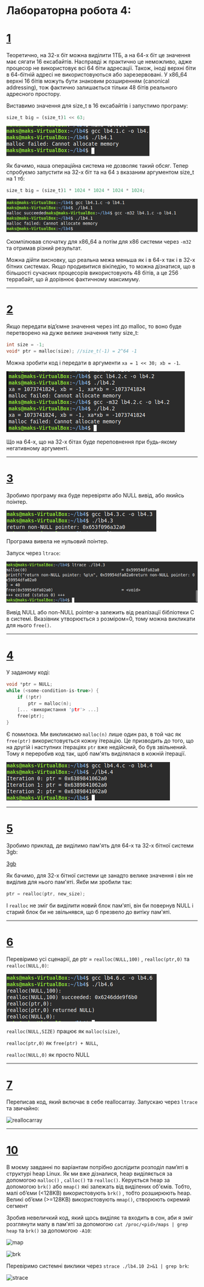 #  Лабораторна робота 4:


# [1](lb4.1.c)

Теоретично, на 32-х біт можна виділити 1ТБ, а на 64-х біт це значення має сягати 16 ексабайтів. Насправді ж практично це неможливо, адже процесор не використовує всі 64 біти адресації. Також, іноді верхні біти в 64-бітній адресі не використовуються або зарезервовані. У x86_64 верхні 16 бітів можуть бути знаковим розширенням (canonical addressing), тож фактично залишається тільки 48 бітів реального адресного простору.

Виставимо значення для size_t в 16 ексабайтів і запустимо програму:
```python
size_t big = (size_t)1 << 63;
```

![Вивід:](images/4.1.1.png)

Як бачимо, наша операційна система не дозволяє такий обсяг. Тепер спробуємо запустити на 32-х біт та на 64 з вказаним аргументом size_t на 1 тб:
```python
size_t big = (size_t)1 * 1024 * 1024 * 1024 * 1024;
``` 
![64/32](images/4.1.2.png)

Скомпілював спочатку для x86_64 а потім для x86 системи через ```-m32``` та отримав різний результат.

Можна дійти висновку, що реальна межа меньша як і в 64-х так і в 32-х бітних системах. Якщо продивитися вікіпедію, то можна дізнатися, що в більшості сучасних процесорів використовують 48 бітів, а це 256 террабайт, що й дорівнює фактичному максимуму.

---
# [2](lb4.2.c)

Якщо передати від’ємне значення через int до malloc, то воно буде перетворено на дуже велике значення типу size_t:
```c
int size = -1;
void* ptr = malloc(size); //size_t(-1) = 2^64 -1
```

Можна зробити код і передати в аргументи ```xa = 1 << 30; xb = -1```.

![negative](images/4.2.png)

Що на 64-х, що на 32-х бітах буде переповнення при будь-якому негативному аргументі.

---
# [3](lb4.3.c)

Зробимо програму яка буде перевіряти або NULL вивід, або якийсь поінтер.

![non-null](images/4.3.png)

Програма вивела не нульовий поінтер.

Запуск через ```ltrace```:

![ltrace](images/4.3.1.png)

Вивід NULL або non-NULL pointer-а залежить від реалізації бібліотеки C в системі. Вказівник утворюється з розміром=0, тому можна викликати для нього ```free()```.

---
# [4](lb4.4.c)

У заданому коді:
```c
void *ptr = NULL;
while (<some-condition-is-true>) {
    if (!ptr)
        ptr = malloc(n);
    [... <використання 'ptr'> ...]
    free(ptr);
}
```
Є помилока. Ми викликаємо ```malloc(n)``` лише один раз, в той час як ```free(ptr)``` використовується кожну ітерацію. Це призводить до того, що на другій і наступних ітераціях ```ptr``` вже недійсний, бо був звільнений. Тому я переробив код так, щоб пам'ять виділялася в кожній ітерації.

![works](images/4.4.png)

---
# [5](lb4.5.c)

Зробимо приклад, де виділимо пам'ять для 64-х та 32-х бітної системи 3gb:

[3gb](images/4.5.1.png)

Як бачимо, для 32-х бітної системи це занадто велике значення і він не виділив для нього пам'яті. Якби ми зробили так:
```c
ptr = realloc(ptr, new_size);
```
І ```realloc``` не зміг би виділити новий блок пам'яті, він би повернув NULL і старий блок би не звільнявся, що б презвело до витіку пам'яті.

---
# [6](lb4.6.c)

Перевіримо усі сценарії, де ptr = ```realloc(NULL,100)``` , ```realloc(ptr,0)``` та ```realloc(NULL,0)```:

![6](images/4.6.png)

```realloc(NULL,SIZE)``` працює як ```malloc(size)```, 

```realloc(ptr,0)``` як ```free(ptr) + NULL```,

```realloc(NULL,0)``` як просто NULL

---
# [7](lb4.7.c)

Переписав код, який включає в себе reallocarray. Запускаю через ```ltrace``` та звичайно:

![reallocarray](images/4.7.png)

---
# [10](lb4.10.c)

В моєму завданні по варіантам потрібно дослідити розподіл пам’яті в структурі heap Linux. Як ми вже дізналися, heap виділяється за допомогою ```malloc()``` , ```calloc()``` та ```realloc()```. Керується heap за допомогою ```brk()``` або ```mmap()``` які залежать від виділених об'ємів. Тобто, малі об’єми (<128KB) використовують ```brk()``` , тобто розширюють heap. Великі об’єми (>=128KB) використовують ```mmap()```, створюють окремий сегмент

Зробив невеличкий код, який щось виділяє та входить в сон, аби я зміг розглянути мапу в пам'яті за допомогою ```cat /proc/<pid>/maps | grep heap``` та ```brk()``` за допомогою ```-A10```:

![map](images/4.10.2.png)

![brk](images/4.10.1.png)

Перевіримо системні виклики через ```strace ./lb4.10 2>&1 | grep brk```:

![strace](images/4.10.3.png)